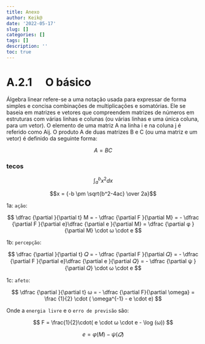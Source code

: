 ```yaml
---
title: Anexo
author: Keik@
date: '2022-05-17'
slug: []
categories: []
tags: []
description: ''
toc: true
---
```


#  A.2.1  O básico

Álgebra linear refere-se a uma notação usada para expressar de forma simples e concisa combinações de multiplicações e somatórias. Ele se baseia em matrizes e vetores que compreendem matrizes de números em estruturas com várias linhas e colunas (ou várias linhas e uma única coluna, para um vetor). O elemento de uma matriz A na linha i e na coluna j é referido como Aij. O produto A de duas matrizes B e C (ou uma matriz e um vetor) é definido da seguinte forma:


$$ A = BC $$





###  tecos  

$$\int_{a}^{b} x^2 dx$$

$$x = {-b \pm \sqrt{b^2-4ac} \over 2a}$$


1a: `ação`:

$$ \dfrac {\partial }{\partial t} M = - \dfrac {\partial F }{\partial M} = - \dfrac {\partial F }{\partial e}\dfrac {\partial e }{\partial M} = \dfrac {\partial φ }{\partial M} \cdot ω \cdot e $$

1b: `percepção`:

$$ \dfrac {\partial }{\partial t} 𝑄 = - \dfrac {\partial F }{\partial 𝑄} = - \dfrac {\partial F }{\partial e}\dfrac {\partial e }{\partial 𝑄} = - \dfrac {\partial ψ }{\partial 𝑄} \cdot ω \cdot e $$




1c: `afeto`:

$$ \dfrac {\partial }{\partial t} ω = - \dfrac {\partial F}{\partial \omega} = \frac {1}{2} \cdot ( \omega^{-1} - e \cdot e)  $$

Onde a `energia livre` e o `erro de previsão` são:  

$$ F = \frac{1}{2}\cdot( e \cdot ω \cdot e - \log (ω)) $$

$$ e = φ(M) - ψ(𝑄) $$